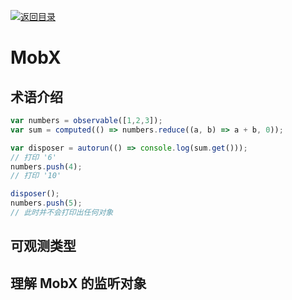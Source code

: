 [![返回目录](https://parg.co/UGp)](https://parg.co/UGZ) 
# MobX

## 术语介绍

```js
var numbers = observable([1,2,3]);
var sum = computed(() => numbers.reduce((a, b) => a + b, 0));

var disposer = autorun(() => console.log(sum.get()));
// 打印 '6'
numbers.push(4);
// 打印 '10'

disposer();
numbers.push(5);
// 此时并不会打印出任何对象
```

## 可观测类型

## 理解 MobX 的监听对象